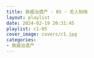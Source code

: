 ```yaml
---
title: 敦威治遗产 - 05 - 无人知晓
layout: playlist
date: 2024-02-19 20:31:45
playlist: c1-05
cover_image: covers/c1.jpg
categories:
- 敦威治遗产
---
```

